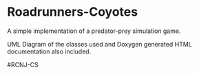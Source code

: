 # Roadrunners-Coyotes
A simple implementation of a predator-prey simulation game.

UML Diagram of the classes used and Doxygen generated HTML documentation also included.

#RCNJ-CS
